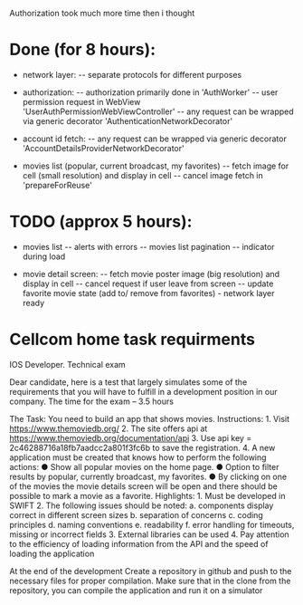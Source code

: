 Authorization took much more time then i thought
# Done (for 8 hours):
 - network layer:
    -- separate protocols for different purposes
    
 - authorization:
    -- authorization primarily done in 'AuthWorker'
    -- user permission request in WebView 'UserAuthPermissionWebViewController'
    -- any request can be wrapped via generic decorator 'AuthenticationNetworkDecorator'

 - account id fetch:
    -- any request can be wrapped via generic decorator 'AccountDetailsProviderNetworkDecorator'
    
 - movies list (popular, current broadcast, my favorites)
    -- fetch image for cell (small resolution) and display in cell
    -- cancel image fetch in 'prepareForReuse'
 
# TODO (approx 5 hours):
 - movies list 
    -- alerts with errors 
    -- movies list pagination
    -- indicator during load
 
 - movie detail screen:
    -- fetch movie poster image (big resolution) and display in cell
    -- cancel request if user leave from screen
    -- update favorite movie state (add to/ remove from favorites) - network layer ready 


#  Cellcom home task requirments

IOS Developer.  Technical exam

Dear candidate, here is a test that largely simulates some of the requirements that you will have to fulfill in a development position in our company.
The time for the exam – 3.5 hours

The Task: 
You need to build an app that shows movies.
Instructions:
    1. Visit https://www.themoviedb.org/
    2. The site offers api at https://www.themoviedb.org/documentation/api
    3. Use api key = 2c46288716a18fb7aadcc2a801f3fc6b to save the registration.
    4. A new application must be created that knows how to perform the following actions:
        ● Show all popular movies on the home page.
        ● Option to filter results by popular, currently broadcast, my favorites.
        ● By clicking on one of the movies the movie details screen will be open and there should be possible to mark a movie as a favorite.
Highlights:
    1. Must be developed in SWIFT
    2. The following issues should be noted:
        a. components display correct in different screen sizes
        b. separation of concerns
        c. coding principles
        d. naming conventions
        e. readability
        f. error handling for timeouts, missing or incorrect fields
    3. External libraries can be used
    4. Pay attention to the efficiency of loading information from the API and the speed of loading the application
    
At the end of the development
Create a repository in github and push to the necessary files for proper compilation.
Make sure that in the clone from the repository, you can compile the application and run it on a simulator


